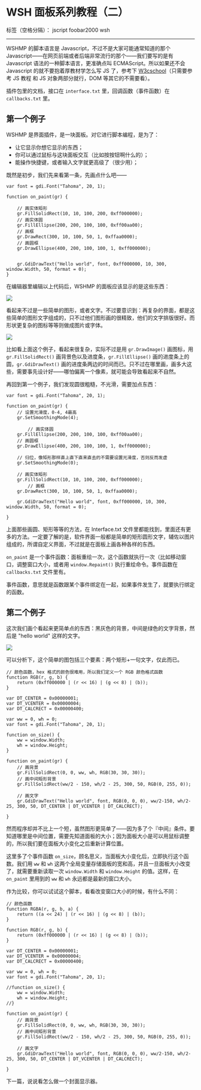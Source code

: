 ﻿# WSH 面板系列教程（二）

标签（空格分隔）： jscript foobar2000 wsh

---

WSHMP 的脚本语言是 Javascript，不过不是大家可能通常知道的那个 Javascript——在网页前端或者后端非常流行的那个——我们要写的是有 Javascript 语法的一种脚本语言，更准确点叫 ECMAScript。所以如果还不会 Javascript 的就不要抱着厚教材学怎么写 JS 了，参考下 [W3cschool](http://www.w3school.com.cn/js/index.asp)（只需要参考 JS 教程 和 JS 对象两部分就行，DOM 等其它的不需要看）。

插件包里的文档，接口在 `interface.txt` 里，回调函数（事件函数）在 `callbacks.txt` 里。

## 第一个例子

WSHMP 是界面插件，是一块面板。对它进行脚本编程，是为了：

- 让它显示你想它显示的东西；
- 你可以通过鼠标与这块面板交互（比如按按钮啊什么的）；
- 能操作快捷键，或者输入文字就更高级了（很少用）；

既然是初步，我们先来看第一条，先画点什么吧——
```
var font = gdi.Font("Tahoma", 20, 1);

function on_paint(gr) {

    // 画实体矩形
    gr.FillSolidRect(10, 10, 100, 200, 0xff000000);
    // 画实体圆
    gr.FillEllipse(200, 200, 100, 100, 0xff00aa00);
    // 画框
    gr.DrawRect(300, 10, 100, 50, 1, 0xffaa0000);
    // 画圆框
    gr.DrawEllipse(400, 200, 100, 100, 1, 0xff000000);
    
    
    gr.GdiDrawText("Hello world", font, 0xff000000, 10, 300, window.Width, 50, format = 0);
}
```

在编辑器里编辑以上代码后，WSHMP 的面板应该显示的是这些东西：

![](https://raw.githubusercontent.com/elia-is-me/WSH-Script-Tutorials/master/images/doc1/Pic_20160204010.png)

看起来不过是一些简单的图形，或者文字。不过要意识到：再复杂的界面，都是这些简单的图形文字组成的，只不过他们图形画的很精致，他们的文字排版很好。而形状更复杂的图标等等则做成图片或字体。

![](https://raw.githubusercontent.com/elia-is-me/WSH-Script-Tutorials/master/images/doc1/Pic_20160204011.png)

比如看上面这个例子，看起来很复杂，实际不过是用 `gr.DrawImage()` 画图标，用 `gr.FillSolidRect()` 画背景色以及进度条，`gr.FillEllipse()` 画的进度条上的圆，`gr.GdiDrawText()` 画的进度条两边的时间而已。只不过在哪里画，画多大这些，需要事先设计好——哪怕偏离一个像素，就可能会导致看起来不自然。

再回到第一个例子，我们发现圆很粗糙，不光滑，需要加点东西：

```
var font = gdi.Font("Tahoma", 20, 1);

function on_paint(gr) {
    // 设置光滑度，0-4, 4最高
    gr.SetSmoothingMode(4);
    
        // 画实体圆
    gr.FillEllipse(200, 200, 100, 100, 0xff00aa00);
    // 画圆框
    gr.DrawEllipse(400, 200, 100, 100, 1, 0xff000000);
    
    // 归位，像矩形那样直上直下直来直去的不需要设置光滑度，否则反而发虚
    gr.SetSmoothingMode(0);
    
    // 画实体矩形
    gr.FillSolidRect(10, 10, 100, 200, 0xff000000);
        // 画框
    gr.DrawRect(300, 10, 100, 50, 1, 0xffaa0000);

    gr.GdiDrawText("Hello world", font, 0xff000000, 10, 300, window.Width, 50, format = 0);
    
}
```

上面那些画圆、矩形等等的方法，在 Interface.txt 文件里都能找到，里面还有更多的方法。一定要了解的是，软件界面一般都是简单的矩形圆形文字，辅佐以图片组成的，所谓自定义界面，不过就是在面板上画各种各样的东西。

`on_paint` 是一个事件函数：面板重绘一次，这个函数就执行一次（比如移动窗口，调整窗口大小，或者用 `window.Repaint()` 执行重绘命令。事件函数在 `callbacks.txt` 文件里有。

事件函数，意思就是函数跟某个事件绑定在一起，如果事件发生了，就要执行绑定的函数。

## 第二个例子

这次我们画个看起来更简单点的东西：黑灰色的背景，中间是绿色的文字背景，然后是 "hello world" 这样的文字。

![](https://raw.githubusercontent.com/elia-is-me/WSH-Script-Tutorials/master/images/doc1/Pic_20160204013.png)

可以分析下，这个简单的图包括三个要素：两个矩形+一句文字，仅此而已。

```
// 颜色函数，hex 格式的颜色很难用，所以我们定义一个 RGB 颜色格式函数
function RGB(r, g, b) {
	return (0xff000000 | (r << 16) | (g << 8) | (b));
}

var DT_CENTER = 0x00000001;
var DT_VCENTER = 0x00000004;
var DT_CALCRECT = 0x00000400;

var ww = 0, wh = 0;
var font = gdi.Font("Tahoma", 20, 1);

function on_size() {
    ww = window.Width;
    wh = window.Height;
}
    
function on_paint(gr) {
    // 画背景
    gr.FillSolidRect(0, 0, ww, wh, RGB(30, 30, 30));
    // 画中间矩形背景
    gr.FillSolidRect(ww/2 - 150, wh/2 - 25, 300, 50, RGB(0, 255, 0));
    
    // 画文字
    gr.GdiDrawText("Hello world", font, RGB(0, 0, 0), ww/2-150, wh/2-25, 300, 50, DT_CENTER | DT_VCENTER | DT_CALCRECT);
    
}
```

然而程序却并不比上一个短，虽然图形更简单了——因为多了个『中间』条件。要知道哪里是中间位置，需要先知道面板的大小；因为面板大小是可以用鼠标调整的，所以我们要在面板大小变化之后重新计算位置。

这里多了个事件函数 `on_size`，顾名思义，当面板大小变化后，立即执行这个函数。我们用 `ww` 和 `wh` 这两个全局变量存储面板的宽和高，并且一旦面板大小改变了，就需要重新读取一次 `window.Width` 和 `window.Height` 的值。这样，在 `on_paint` 里用到的 `ww` 和 `wh` 永远都是最新的窗口大小。

作为比较，你可以试试这个脚本，看看改变窗口大小的时候，有什么不同：
```
// 颜色函数
function RGBA(r, g, b, a) {
	return ((a << 24) | (r << 16) | (g << 8) | (b));
}

function RGB(r, g, b) {
	return (0xff000000 | (r << 16) | (g << 8) | (b));
}

var DT_CENTER = 0x00000001;
var DT_VCENTER = 0x00000004;
var DT_CALCRECT = 0x00000400;

var ww = 0, wh = 0;
var font = gdi.Font("Tahoma", 20, 1);

//function on_size() {
    ww = window.Width;
    wh = window.Height;
//}
    
function on_paint(gr) {
    // 画背景
    gr.FillSolidRect(0, 0, ww, wh, RGB(30, 30, 30));
    // 画中间矩形背景
    gr.FillSolidRect(ww/2 - 150, wh/2 - 25, 300, 50, RGB(0, 255, 0));
    
    // 画文字
    gr.GdiDrawText("Hello world", font, RGB(0, 0, 0), ww/2-150, wh/2-25, 300, 50, DT_CENTER | DT_VCENTER | DT_CALCRECT);
    
}
```

下一篇，说说看怎么做一个封面显示器。

    
    

    
    





